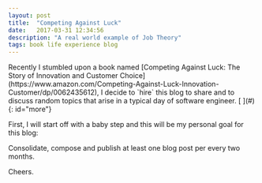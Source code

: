 ```yaml
---
layout: post
title:  "Competing Against Luck"
date:   2017-03-31 12:34:56
description: "A real world example of Job Theory"
tags: book life experience blog
---
```


<div class="cap"></div>
Recently I stumbled upon a book named [Competing Against Luck: The Story of Innovation and Customer Choice](https://www.amazon.com/Competing-Against-Luck-Innovation-Customer/dp/0062435612), I decide to `hire` this blog to share and to discuss random topics that arise in a typical day of software engineer.

<!--more-->[ ](#){: id="more"}

First, I will start off with a baby step and this will be my personal goal for this blog:

<div class="bs-callout bs-callout-primary">
  <p>Consolidate, compose and publish at least one blog post per every two months.</p>
</div>

Cheers.
